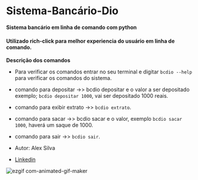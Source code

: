 # Sistema-Bancário-Dio
**Sistema bancário em linha de comando com python**
#### Utilizado rich-click para melhor experiencia do usuário em linha de comando.
**Descrição dos comandos**
- Para verificar os comandos entrar no seu terminal e digitar `bcdio --help` para verificar os comandos do sistema.

- comando para depositar ->> bcdio depositar e o valor a ser depositado exemplo; `bcdio depositar 1000`, vai ser depositado 1000 reais.
- comando para exibir extrato ->> `bcdio extrato`.
- comando para sacar ->> bcdio sacar e o valor, exemplo `bcdio sacar 1000`, haverá um saque de 1000.
- comando para sair ->> `bcdio sair`.
- Autor: Alex Silva
- [Linkedin](https://www.linkedin.com/in/alexpaulo100/)

![ezgif com-animated-gif-maker](https://github.com/user-attachments/assets/ebd0a1b6-ad6a-453d-91fa-b8ef12dabe56)
